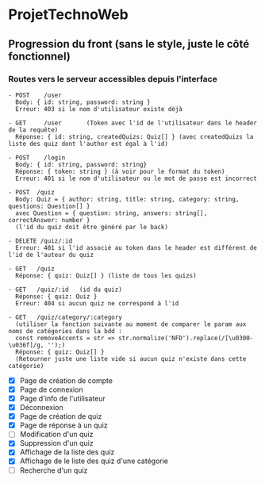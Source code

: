 # ProjetTechnoWeb

## Progression du front (sans le style, juste le côté fonctionnel)

### Routes vers le serveur accessibles depuis l'interface
```
- POST    /user
  Body: { id: string, password: string }
  Erreur: 403 si le nom d'utilisateur existe déjà

- GET     /user       (Token avec l'id de l'utilisateur dans le header de la requête)
  Réponse: { id: string, createdQuizs: Quiz[] } (avec createdQuizs la liste des quiz dont l'author est égal à l'id)

- POST    /login
  Body: { id: string, password: string}
  Réponse: { token: string } (à voir pour le format du token)
  Erreur: 401 si le nom d'utilisateur ou le mot de passe est incorrect

- POST  /quiz
  Body: Quiz = { author: string, title: string, category: string, questions: Question[] } 
  avec Question = { question: string, answers: string[], correctAnswer: number }
  (l'id du quiz doit être généré par le back)

- DELETE /quiz/:id
  Erreur: 401 si l'id associé au token dans le header est différent de l'id de l'auteur du quiz

- GET   /quiz
  Réponse: { quiz: Quiz[] } (liste de tous les quizs)

- GET   /quiz/:id   (id du quiz)
  Réponse: { quiz: Quiz }
  Erreur: 404 si aucun quiz ne correspond à l'id

- GET   /quiz/category/:category  
  (utiliser la fonction suivante au moment de comparer le param aux noms de catégories dans la bdd : 
  const removeAccents = str => str.normalize('NFD').replace(/[\u0300-\u036f]/g, '');)
  Réponse: { quiz: Quiz[] }
  (Retourner juste une liste vide si aucun quiz n'existe dans cette catégorie)

```
- [x] Page de création de compte
- [x] Page de connexion
- [x] Page d'info de l'utilisateur
- [x] Déconnexion
- [x] Page de création de quiz
- [x] Page de réponse à un quiz
- [ ] Modification d'un quiz
- [x] Suppression d'un quiz
- [x] Affichage de la liste des quiz
- [x] Affichage de le liste des quiz d'une catégorie
- [ ] Recherche d'un quiz
